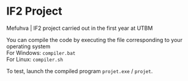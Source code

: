 # IF2 Project
   
Mefuhva | IF2 project carried out in the first year at UTBM   
   
You can compile the code by executing the file corresponding to your operating system   
For Windows: ```compiler.bat```   
For Linux: ```compiler.sh```   

To test, launch the compiled program ```projet.exe``` / ```projet```.
